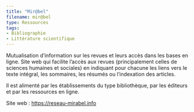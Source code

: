 ```yaml
---
title: "Mir@bel"
filename: mir@bel
type: Ressources
tags:
- Bibliographie
- Littérature scientifique
---
```


Mutualisation d’information sur les revues et leurs accès dans les bases en ligne. Site web qui facilite l’accès aux revues (principalement celles de sciences humaines et sociales) en indiquant pour chacune les liens vers le texte intégral, les sommaires, les résumés ou l’indexation des articles.

Il est alimenté par les établissements du type bibliothèque, par les éditeurs et par les ressources en ligne.

Site web : <https://reseau-mirabel.info>

